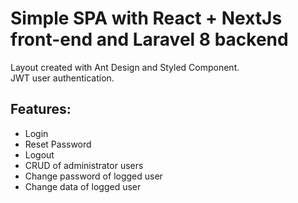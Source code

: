 # Simple SPA with React + NextJs front-end and Laravel 8 backend

Layout created with Ant Design and Styled Component.  
JWT user authentication.

## Features:
- Login
- Reset Password
- Logout
- CRUD of administrator users
- Change password of logged user
- Change data of logged user
